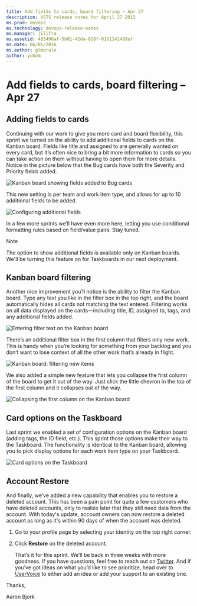 ```yaml
---
title: Add fields to cards, board filtering – Apr 27
description: VSTS release notes for April 27 2015
ms.prod: devops
ms.technology: devops-release-notes
ms.manager: jillfra
ms.assetid: 485496af-5b81-42da-818f-0161141488ef
ms.date: 06/01/2016
ms.author: glmorale
author: yukom
---
```


# Add fields to cards, board filtering – Apr 27

## Adding fields to cards

Continuing with our work to give you more card and board flexibility, this sprint we turned on the ability to add additional fields to cards on the Kanban board. Fields like title and assigned to are generally wanted on every card, but it’s often nice to bring a bit more information to cards so you can take action on them without having to open them for more details. Notice in the picture below that the Bug cards have both the Severity and Priority fields added.

![Kanban board showing fields added to Bug cards](_img/4_27_01.png)

This new setting is per team and work item type, and allows for up to 10 additional fields to be added.

![Configuring additional fields](_img/4_27_02.png)

In a few more sprints we’ll have even more here, letting you use conditional formatting rules based on field/value pairs. Stay tuned.

> [!NOTE]
> The option to show additional fields is available only on Kanban boards. We'll be turning this feature on for Taskboards in our next deployment.

## Kanban board filtering

Another nice improvement you’ll notice is the ability to filter the Kanban board. Type any text you like in the filter box in the top right, and the board automatically hides all cards not matching the text entered. Filtering works on all data displayed on the cards—including title, ID, assigned to, tags, and any additional fields added.

![Entering filter text on the Kanban board](_img/4_27_03.png)

There’s an additional filter box in the first column that filters only new work. This is handy when you’re looking for something from your backlog and you don’t want to lose context of all the other work that’s already in flight.

![Kanban board: filtering new items](_img/4_27_04.png)

We also added a simple new feature that lets you collapse the first column of the board to get it out of the way. Just click the little chevron in the top of the first column and it collapses out of the way.

![Collapsing the first column on the Kanban board](_img/4_27_05.png)

## Card options on the Taskboard

Last sprint we enabled a set of configuration options on the Kanban board (adding tags, the ID field, etc.). This sprint those options make their way to the Taskboard. The functionality is identical to the Kanban board, allowing you to pick display options for each work item type on your Taskboard.

![Card options on the Taskboard](_img/4_27_06.png)

## Account Restore

And finally, we’ve added a new capability that enables you to restore a deleted account. This has been a pain point for quite a few customers who have deleted accounts, only to realize later that they still need data from the account. With today's update, account owners can now restore a deleted account as long as it's within 90 days of when the account was deleted.

1. Go to your profile page by selecting your identity on the top right corner.
2. Click **Restore** on the deleted account.

	That’s it for this sprint. We’ll be back in three weeks with more goodness. If you have questions, feel free to reach out on [Twitter](https://twitter.com/AzureDevOps). And if you’ve got ideas on what you’d like to see prioritize, head over to [UserVoice](https://visualstudio.uservoice.com/forums/330519-vso) to either add an idea or add your support to an existing one.

Thanks,

Aaron Bjork
